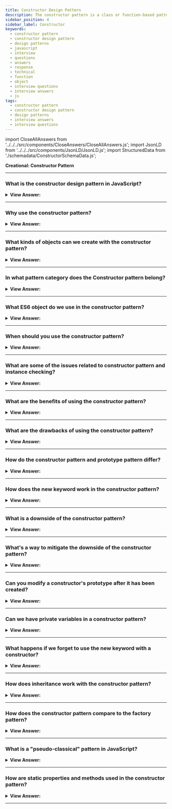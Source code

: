 ```yaml
---
title: Constructor Design Pattern
description: The constructor pattern is a class or function-based pattern used in the creation of specific types of objects. JavaScript interview questions and answers.
sidebar_position: 4
sidebar_label: Constructor
keywords:
  - constructor pattern
  - constructor design pattern
  - design patterns
  - javascript
  - interview
  - questions
  - answers
  - response
  - technical
  - function
  - object
  - interview questions
  - interview answers
  - js
tags:
  - constructor pattern
  - constructor design pattern
  - design patterns
  - interview answers
  - interview questions
---
```


import CloseAllAnswers from '../../../src/components/CloseAnswers/CloseAllAnswers.js';
import JsonLD from '../../../src/components/JsonLD/JsonLD.js';
import StructuredData from './schemadata/ConstructorSchemaData.js';

<JsonLD data={StructuredData} />

<head>
  <title>Constructor Design Pattern | JavaScript Interview Questions</title>
</head>

**Creational: Constructor Pattern**

<CloseAllAnswers />

---

### What is the constructor design pattern in JavaScript?

<details className='answer'>
  <summary>
    <strong>View Answer:</strong>
  </summary>
  <div>
  <div>
      <strong>Interview Response:</strong> The constructor pattern is a creational design pattern in JavaScript that allows creating multiple instances of an object using a constructor function, with each instance sharing properties and methods.
    </div><br />
    <div>
      <strong>Technical Response:</strong> The constructor pattern is a design pattern that uses a class or function to create unique types of objects. A constructor is a one-of-a-kind method for initializing a newly created object after allocated memory.<br/><br/>The "Constructor Pattern" in JavaScript is one of the most commonly used design patterns in the language. The constructor pattern is a special method that is used to initialize a newly created object once memory has been allocated for it. It's the way JavaScript creates an 'object' to keep track of values.
    </div><br />
  <div><strong className="codeExample">Code Example:</strong><br /><br />

  <div></div>

```javascript
function Car(make, model, year) {
  this.make = make;
  this.model = model;
  this.year = year;

  this.displayCar = function() {
    return `${this.year} ${this.make} ${this.model}`;
  }
}

const myCar = new Car('Toyota', 'Corolla', '2006');
console.log(myCar.displayCar());  // Outputs: 2006 Toyota Corolla
```

In this example, `Car` is a constructor function. When you call `new Car(...)`, JavaScript creates a new object, and then calls the `Car` function with `this` set to the new object.

The properties `make`, `model`, and `year` are data properties of the new object. The `displayCar` function is a method of the new object: it's a property whose value is a function.

The `new` keyword is very important when using the constructor pattern. If you forget it, `this` inside the constructor will not refer to the newly created object.

While this traditional approach works fine, it has some issues:

1. It's not efficient. Each time we create an object using `new Car(...)`, we're creating a new copy of the `displayCar` method. It would be more memory-efficient if all `Car` objects shared a single copy of that method.

2. There's no easy way to create "private" properties or methods.

To address these issues, you might want to consider the "Prototype Pattern" or "Module Pattern", which are other JavaScript design patterns that are more complex but offer additional features. However, for simple cases, the constructor pattern can be quite useful.

  </div>
  </div>
</details>

---

### Why use the constructor pattern?

<details>
  <summary><strong>View Answer:</strong></summary>
  <div>
  <div><strong>Interview Response:</strong> The constructor pattern facilitates code reuse, encapsulates code into manageable units, provides initial setup for object instances, and enhances readability by establishing clear, structured blueprints for object creation.
  </div>
  </div>
</details>

---

### What kinds of objects can we create with the constructor pattern?

<details className='answer'>
  <summary>
    <strong>View Answer:</strong>
  </summary>
  <div>
    <div>
      <strong>Interview Response:</strong> In JavaScript, the constructor pattern can create any type of object, such as Books, Students, Employees, Cars, Animals, Products, or any custom objects as per the requirements. Basically, you can use this pattern to create any object that has specific characteristics or behaviors.
    </div><br />
  <div><strong className="codeExample">Code Example:</strong><br /><br />

  <div></div>

**1. Book Object**

```javascript
function Book(title, author, pages) {
  this.title = title;
  this.author = author;
  this.pages = pages;
  
  this.getSummary = function() {
    return `${this.title} by ${this.author}, ${this.pages} pages`;
  }
}

let book1 = new Book('Harry Potter', 'J.K. Rowling', 500);
console.log(book1.getSummary()); // Outputs: Harry Potter by J.K. Rowling, 500 pages
```

**2. Student Object**

```javascript
function Student(name, grade, subject) {
  this.name = name;
  this.grade = grade;
  this.subject = subject;

  this.introduction = function() {
    return `Hello, my name is ${this.name}. I am in grade ${this.grade} and I am studying ${this.subject}.`;
  }
}

let student1 = new Student('John', '10', 'Mathematics');
console.log(student1.introduction()); // Outputs: Hello, my name is John. I am in grade 10 and I am studying Mathematics.
```

**3. Employee Object**

```javascript
function Employee(name, position, salary) {
  this.name = name;
  this.position = position;
  this.salary = salary;
  
  this.displayEmployee = function() {
    return `${this.name} works as a ${this.position} and earns $${this.salary} per year.`;
  }
}

let employee1 = new Employee('Alice', 'Software Engineer', 120000);
console.log(employee1.displayEmployee()); // Outputs: Alice works as a Software Engineer and earns $120000 per year.
```

Remember, you can create any type of object using the constructor pattern. Just define a constructor function for that type, and use the `new` keyword to create instances of that type.

  </div>
  </div>
</details>

---

### In what pattern category does the Constructor pattern belong?

<details>
  <summary>
    <strong>View Answer:</strong>
  </summary>
  <div>
    <div>
      <strong>Interview Response:</strong> The constructor pattern is categorized as a creational design pattern, as it deals with object creation mechanisms.
    </div>
  </div>
</details>

---

### What ES6 object do we use in the constructor pattern?

<details>
  <summary>
    <strong>View Answer:</strong>
  </summary>
  <div>
    <div>
      <strong>Interview Response:</strong> The Constructor pattern in ES6 is usually implemented using "classes". The class syntax in ES6 is a more advanced and succinct way of creating constructors and dealing with inheritance.
    </div><br />
  <div><strong className="codeExample">Code Example:</strong><br /><br />

  <div></div>

```javascript
class Car {
  constructor(make, model, year) {
    this.make = make;
    this.model = model;
    this.year = year;
  }

  displayCar() {
    return `${this.year} ${this.make} ${this.model}`;
  }
}

const myCar = new Car('Toyota', 'Corolla', '2006');
console.log(myCar.displayCar());  // Outputs: 2006 Toyota Corolla
```

In this ES6 example, `class Car` is basically a constructor function. The `constructor` keyword is used to create and initialize an object created from a class. Also, methods are added directly to the class and are part of the prototype. This is more efficient than the earlier example where each new object would get its own copy of the method.

  </div>
  </div>
</details>

---

### When should you use the constructor pattern?

<details>
  <summary>
    <strong>View Answer:</strong>
  </summary>
  <div>
    <div>
      <strong>Interview Response:</strong> The constructor pattern should be used when you need to create multiple instances of a complex object, each with its own state and methods, yet sharing a common structure and behavior.
    </div>
  </div>
</details>

---

### What are some of the issues related to constructor pattern and instance checking?

<details className='answer'>
  <summary>
    <strong>View Answer:</strong>
  </summary>
  <div>
    <div>
      <strong>Interview Response:</strong> JavaScript's dynamic typing can cause issues with instance checking. An object created by a constructor might not be recognized as an instance of it, especially when inheritance or different contexts are involved.
    </div><br />

  <div><strong className="codeExample">Code Example:</strong><br /><br />

  <div></div>

```js
function Phone(brand, model, countryDesignedIn, countryMadein) {
  this.brand = brand;
  this.model = model;
  this.countryDesignedIn = countryDesignedIn;
  this.countryMadein = countryMadein;

  this.toString = function () {
    return `${this.brand} ${this.model} manufactured in ${this.countryMadein}`;
  };
}

Phone.prototype.toStringAlt = function () {
  return `${this.brand} ${this.model} designed in ${this.countryDesignedIn}`;
};

yourPhone = new Phone('Nokia', '3310', 'Denmark', 'Denmark');
myPhone = new Phone('iPhone', '7', 'USA', 'China');

// Test if toString method works
console.log(yourPhone.toString()); // Output: Nokia 3310 manufactured in Denmark
console.log(myPhone.toString()); // Output: iPhone 7 manufactured in China

// Test if toString function are not duplicated (let's say the same object)
console.log(
  `toString functions are the same object: ${
    yourPhone.toString === myPhone.toString
  }`
);

// Test if toStringAlt method works
console.log(yourPhone.toStringAlt()); // Output: Nokia 3310 designed in Denmark
console.log(myPhone.toStringAlt()); // Output: iPhone 7 designed in USA

// Test if toStringAlt function are not duplicated (let's say the same object)
console.log(
  `toStringAlt functions are the same object: ${
    yourPhone.toStringAlt === myPhone.toStringAlt
  }`
);
// Output: toStringAlt functions are the same object: true

// Checking Instance Equality
console.log(yourPhone === myPhone); // false
```

  </div>
  </div>
</details>

---

### What are the benefits of using the constructor pattern?

<details>
  <summary>
    <strong>View Answer:</strong>
  </summary>
  <div>
    <div>
      <strong>Interview Response:</strong> The constructor pattern promotes reusability and encapsulation. It's efficient for creating multiple instances of an object with the same structure and behavior, providing consistency and organization.
    </div>
    </div>
</details>

---

### What are the drawbacks of using the constructor pattern?

<details>
  <summary>
    <strong>View Answer:</strong>
  </summary>
  <div>
    <div>
      <strong>Interview Response:</strong> The constructor pattern can be memory inefficient, as each instance gets its own copy of methods. It can also have issues with instance recognition when inheritance is involved.
    </div>
    </div>
</details>

---

### How do the constructor pattern and prototype pattern differ?

<details>
  <summary>
    <strong>View Answer:</strong>
  </summary>
  <div>
    <div>
      <strong>Interview Response:</strong> The primary difference between the constructor and prototype pattern is the reusability of components. The constructor pattern creates new objects with each instance having its own methods. The prototype pattern uses a shared prototype to conserve memory, where all instances share a common set of methods.
    </div><br />
    <strong>Constructor Pattern:</strong><br />
    When you create a new constructor, it creates a new instance of everything, and any changes made to the instantiated object do not affect the others.<br /><br />
    <strong>Prototype Pattern:</strong><br />
    Creating a new object using the prototype reuses the logic, and any change to the prototype chain affects everyone else.
    <div>
    </div>
  </div>
</details>

---

### How does the new keyword work in the constructor pattern?

<details>
  <summary><strong>View Answer:</strong></summary>
  <div>
  <div><strong>Interview Response:</strong> The 'new' keyword in JavaScript creates an instance of an object type. It calls the constructor function, sets 'this' to the new object, and automatically returns the new object if the constructor doesn't explicitly.
  </div>
  </div>
</details>

---

### What is a downside of the constructor pattern?

<details>
  <summary><strong>View Answer:</strong></summary>
  <div>
  <div><strong>Interview Response:</strong> Every instance gets its own copy of methods, which can be inefficient for memory usage.
  </div>
  </div>
</details>

---

### What's a way to mitigate the downside of the constructor pattern?

<details>
  <summary><strong>View Answer:</strong></summary>
  <div>
  <div><strong>Interview Response:</strong> A common mitigation technique is the use of Prototypes. Instead of defining methods inside the constructor function, they're attached to the constructor's prototype. This avoids method duplication across instances.
  </div><br/>
  <div><strong>Technical Response:</strong> One of the downsides of the constructor pattern in JavaScript is that it is not very efficient. Each time we create an object using the constructor, we're creating a new copy of all methods. This can be mitigated by using JavaScript's prototype, which allows us to add methods and properties shared across all instances of a constructor.
  </div><br />
  <div><strong className="codeExample">Code Example:</strong><br /><br />

  <div></div>

```javascript
function Car(make, model, year) {
  this.make = make;
  this.model = model;
  this.year = year;
}

Car.prototype.displayCar = function() {
  return `${this.year} ${this.make} ${this.model}`;
}

const myCar = new Car('Toyota', 'Corolla', '2006');
console.log(myCar.displayCar());  // Outputs: 2006 Toyota Corolla
```

In this example, we've added `displayCar` method to the prototype of the `Car` constructor. All instances of `Car` now share this single `displayCar` method, which makes this approach more memory-efficient. This technique is often used in JavaScript to add methods to an object after the constructor has been defined.

  </div>
  </div>
</details>

---

### Can you modify a constructor's prototype after it has been created?

<details>
  <summary><strong>View Answer:</strong></summary>
  <div>
  <div><strong>Interview Response:</strong> Yes, you can modify a constructor's prototype even after instances have been created from it. The changes will apply to all instances, including those that were created before the modification. This is possible because objects in JavaScript are linked to their prototype, not a copy of the prototype.
  </div><br />
  <div><strong className="codeExample">Code Example:</strong><br /><br />

  <div></div>

```javascript
function Car(make, model, year) {
  this.make = make;
  this.model = model;
  this.year = year;
}

const myCar = new Car('Toyota', 'Corolla', '2006');

// Let's add a method to the Car prototype
Car.prototype.displayCar = function() {
  return `${this.year} ${this.make} ${this.model}`;
}

// Even though myCar was created before we added displayCar method, it can still use it
console.log(myCar.displayCar());  // Outputs: 2006 Toyota Corolla

// Let's now add another method to the Car prototype
Car.prototype.getAge = function() {
  const currentYear = new Date().getFullYear();
  return currentYear - this.year;
}

// Again, myCar can use the new method, even though it was created before the method was added
console.log(myCar.getAge());  // Outputs: the age of the car, depending on the current year
```

In this example, even though `myCar` was created before the methods `displayCar` and `getAge` were added to the `Car` prototype, `myCar` can still use those methods. This is because `myCar` has a live link to the `Car` prototype.

  </div>
  </div>
</details>

---

### Can we have private variables in a constructor pattern?

<details>
  <summary><strong>View Answer:</strong></summary>
  <div>
  <div><strong>Interview Response:</strong> Yes, JavaScript allows for private variables in a constructor pattern through closure, although it's not as straightforward as it is in languages like Java or C++. However, as of ECMAScript 2020, JavaScript also introduced true private class fields using a hash `#` prefix.
  </div><br />
  <div><strong className="codeExample">Code Example:</strong><br /><br />

  <div></div>

Here is how to achieve private variables in a constructor pattern:

```javascript
function Car(make, model, year) {
  // public variables
  this.make = make;
  this.model = model;

  // private variable
  let _year = year;

  // public method accessing private variable
  this.getCarYear = function() {
    return _year;
  }
}

const myCar = new Car('Toyota', 'Corolla', '2006');
console.log(myCar.getCarYear());  // Outputs: 2006
```

In this example, `_year` is a private variable, because it's not accessible outside the `Car` constructor. You can't access it directly with something like `myCar._year`. However, it can be accessed through the `getCarYear` method, which is defined in the same scope as `_year`.

Now, here is how you can create private fields in JavaScript classes as of ECMAScript 2020:

```javascript
class Car {
  #year; // private field

  constructor(make, model, year) {
    this.make = make;
    this.model = model;
    this.#year = year;
  }

  getCarYear() {
    return this.#year;
  }
}

const myCar = new Car('Toyota', 'Corolla', '2006');
console.log(myCar.getCarYear());  // Outputs: 2006
```

In this example, `#year` is a private field. You can't access it directly with `myCar.#year`, even though it's defined on the object. However, you can still access it through the `getCarYear` method, which is part of the `Car` class.

  </div>
  </div>
</details>

---

### What happens if we forget to use the new keyword with a constructor?

<details>
  <summary><strong>View Answer:</strong></summary>
  <div>
  <div><strong>Interview Response:</strong> If you forget to use 'new' with a constructor in JavaScript, 'this' inside the constructor will reference the global object, likely leading to unintended side effects and potential errors.
  </div>
  </div>
</details>

---

### How does inheritance work with the constructor pattern?

<details>
  <summary><strong>View Answer:</strong></summary>
  <div>
  <div><strong>Interview Response:</strong> In JavaScript, you can implement inheritance using the constructor pattern and the prototype property. You can set up inheritance by assigning an instance of the parent constructor to the child's prototype.
  </div><br />
  <div><strong className="codeExample">Code Example:</strong><br /><br />

  <div></div>

```js
// Parent constructor
function Vehicle(make, model) {
  this.make = make;
  this.model = model;
}

Vehicle.prototype.display = function() {
  return `${this.make} ${this.model}`;
}

// Child constructor
function Car(make, model, year) {
  Vehicle.call(this, make, model);  // call the parent constructor
  this.year = year;
}

// Set up inheritance
Car.prototype = Object.create(Vehicle.prototype);

// Make sure the constructor property points back to Car
Car.prototype.constructor = Car;

Car.prototype.displayCar = function() {
  return this.display() + `, Year: ${this.year}`;
}

const myCar = new Car('Toyota', 'Corolla', '2006');
console.log(myCar.displayCar());  // Outputs: Toyota Corolla, Year: 2006
```

  </div>
  </div>
</details>

---

### How does the constructor pattern compare to the factory pattern?

<details>
  <summary><strong>View Answer:</strong></summary>
  <div>
  <div><strong>Interview Response:</strong> The constructor pattern requires 'new' for object creation, provides 'instanceof' checks, but can cause issues if 'new' is forgotten. The factory pattern avoids 'new' issues, and returns objects directly, but lacks 'instanceof' checks.
  </div>
  </div>
</details>

---

### What is a "pseudo-classical" pattern in JavaScript?

<details>
  <summary><strong>View Answer:</strong></summary>
  <div>
  <div><strong>Interview Response:</strong> The pseudo-classical pattern in JavaScript involves creating constructors, using 'new' to instantiate objects, and setting methods on the constructor's prototype, mimicking traditional class-based languages like Java.
  </div><br />
  <div><strong className="codeExample">Code Example:</strong><br /><br />

  <div></div>

```javascript
function Car(make, model, year) {
    this.make = make;
    this.model = model;
    this.year = year;
}

Car.prototype.getDetails = function() {
    return this.make + ' ' + this.model + ' (' + this.year + ')';
}

var myCar = new Car('Toyota', 'Corolla', 2007);
console.log(myCar.getDetails()); // Toyota Corolla (2007)
```

In this example, `Car` is a constructor function that creates new objects with `make`, `model`, and `year` properties. The `getDetails` function is added to the `Car`'s prototype, meaning all instances of `Car` will have access to this method.

The introduction of ES6 brought the `class` syntax, which simplifies the process of defining constructor functions and their prototypes. Here's how you'd implement the same functionality using JavaScript classes:

```javascript
class Car {
    constructor(make, model, year) {
        this.make = make;
        this.model = model;
        this.year = year;
    }

    getDetails() {
        return this.make + ' ' + this.model + ' (' + this.year + ')';
    }
}

const myCar = new Car('Toyota', 'Corolla', 2007);
console.log(myCar.getDetails()); // Toyota Corolla (2007)
```

Whether you should use the pseudo-classical pattern or JavaScript classes really depends on your project and team preferences. JavaScript classes, being newer and more similar to classes in other programming languages, are often considered more readable and are generally preferred in modern codebases. However, it's worth noting that under the hood, they do the same thing: both are using JavaScript's prototypal inheritance.

For browsers or environments that don't support ES6 syntax, you might need to use the pseudo-classical pattern, or transpile your ES6 code to ES5 using tools like Babel.

  </div>
  </div>
</details>

---

### How are static properties and methods used in the constructor pattern?

<details>
  <summary><strong>View Answer:</strong></summary>
  <div>
  <div><strong>Interview Response:</strong> Static properties and methods are attached directly to the constructor function, not instances. They're shared across all instances and typically used for functionality not tied to a specific instance.
  </div><br />
  <div><strong className="codeExample">Code Example:</strong><br /><br />

  <div></div>

```javascript
function Car(make, model, year) {
    this.make = make;
    this.model = model;
    this.year = year;
}

// Instance method
Car.prototype.getDetails = function() {
    return this.make + ' ' + this.model + ' (' + this.year + ')';
}

// Static property
Car.numberOfWheels = 4;

// Static method
Car.isCar = function(obj) {
    return obj instanceof Car;
}

var myCar = new Car('Toyota', 'Corolla', 2007);
console.log(myCar.getDetails()); // Toyota Corolla (2007)
console.log(Car.numberOfWheels); // 4
console.log(Car.isCar(myCar)); // true
```

In the example above, `numberOfWheels` is a static property, meaning it is a property of the `Car` function itself, not of instances created with `new Car()`. Similarly, `isCar` is a static method.

You can do the same with ES6 classes:

```javascript
class Car {
    constructor(make, model, year) {
        this.make = make;
        this.model = model;
        this.year = year;
    }

    getDetails() {
        return this.make + ' ' + this.model + ' (' + this.year + ')';
    }

    static isCar(obj) {
        return obj instanceof Car;
    }
}

// Static property
Car.numberOfWheels = 4;

const myCar = new Car('Toyota', 'Corolla', 2007);
console.log(myCar.getDetails()); // Toyota Corolla (2007)
console.log(Car.numberOfWheels); // 4
console.log(Car.isCar(myCar)); // true
```

In this code, `numberOfWheels` and `isCar()` are still static properties and methods, respectively, but the class syntax makes it clear that `isCar()` is a method that does not depend on a particular instance of the `Car` class.

  </div>
  </div>
</details>

---
